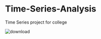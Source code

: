 # Time-Series-Analysis
Time Series project for college


![download](https://user-images.githubusercontent.com/94725904/171219922-0142c125-760f-4e39-963d-510d093e133a.jpeg)
